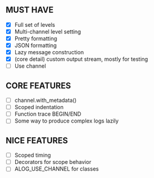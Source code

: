 ## MUST HAVE
- [X] Full set of levels
- [X] Multi-channel level setting
- [X] Pretty formatting
- [X] JSON formatting
- [X] Lazy message construction
- [X] (core detail) custom output stream, mostly for testing
- [ ] Use channel

## CORE FEATURES
- [ ] channel.with_metadata()
- [ ] Scoped indentation
- [ ] Function trace BEGIN/END
- [ ] Some way to produce complex logs lazily

## NICE FEATURES
- [ ] Scoped timing
- [ ] Decorators for scope behavior
- [ ] ALOG_USE_CHANNEL for classes
